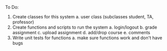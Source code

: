 To Do:

1. Create classes for this system
  a. user class (subclasses student, TA, professor)
2. Create functions and scripts to run the system
  a. login/logout
  b. grade assignment
  c. upload assignment
  d. add/drop course
  e. comments
2. Write unit tests for functions
  a. make sure functions work and don't have bugs
